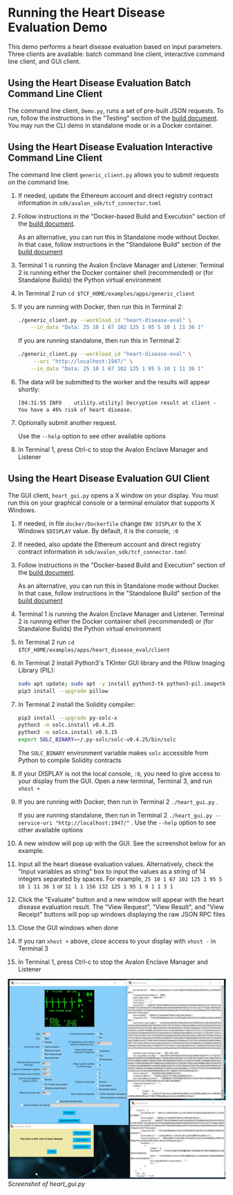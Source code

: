 # Running the Heart Disease Evaluation Demo

This demo performs a heart disease evaluation based on input parameters.
Three clients are available: batch command line client,
interactive command line client, and GUI client.


## Using the Heart Disease Evaluation Batch Command Line Client

The command line client, `Demo.py`, runs a set of pre-built JSON requests.
To run, follow the instructions in the "Testing" section of the
[build document](../../../BUILD.md#testing).
You may run the CLI demo in standalone mode or in a Docker container.


## Using the Heart Disease Evaluation Interactive Command Line Client

The command line client `generic_client.py` allows you to submit
requests on the command line.

1.  If needed, update the Ethereum account and direct registry contract
    information in `sdk/avalon_sdk/tcf_connector.toml`
2.  Follow instructions in the "Docker-based Build and Execution" section of
    the [build document](../../../BUILD.md#dockerbuild).

    As an alternative, you can run this in Standalone mode without Docker.
    In that case, follow instructions in the "Standalone Build" section of
    the [build document](../../../BUILD.md#standalonebuild)
3.  Terminal 1 is running the Avalon Enclave Manager and Listener.
    Terminal 2 is running either the Docker container shell (recommended) or
    (for Standalone Builds) the Python virtual environment
4.  In Terminal 2 run `cd $TCF_HOME/examples/apps/generic_client`
5.  If you are running with Docker, then run this in Terminal 2:
    ``` bash
    ./generic_client.py --workload_id "heart-disease-eval" \
        --in_data "Data: 25 10 1 67 102 125 1 95 5 10 1 11 36 1"
    ```

     If you are running standalone, then run this in Terminal 2:
    ``` bash
    ./generic_client.py --workload_id "heart-disease-eval" \
         --uri "http://localhost:1947/" \
        --in_data "Data: 25 10 1 67 102 125 1 95 5 10 1 11 36 1"
    ```

6.  The data will be submitted to the worker and the results will appear
    shortly:
    ```
    [04:31:55 INFO    utility.utility] Decryption result at client -
    You have a 46% risk of heart disease.
    ```
7.  Optionally submit another request.

    Use the `--help` option to see other available options
8.  In Terminal 1, press Ctrl-c to stop the Avalon Enclave Manager and Listener

## Using the Heart Disease Evaluation GUI Client

The GUI client, `heart_gui.py` opens a X window on your display.
You must run this on your graphical console or a terminal emulator that
supports X Windows.

1.  If needed, in file `docker/Dockerfile` change `ENV DISPLAY`
    to the X Windows `$DISPLAY` value. By default, it is the console, `:0`
2.  If needed, also update the Ethereum account and direct registry contract
    information in `sdk/avalon_sdk/tcf_connector.toml`
3.  Follow instructions in the "Docker-based Build and Execution" section of
    the [build document](../../../BUILD.md#dockerbuild).

    As an alternative, you can run this in Standalone mode without Docker.
    In that case, follow instructions in the "Standalone Build" section of
    the [build document](../../../BUILD.md#standalonebuild)
4.  Terminal 1 is running the Avalon Enclave Manager and Listener.
    Terminal 2 is running either the Docker container shell (recommended) or
    (for Standalone Builds) the Python virtual environment
5.  In Terminal 2 run `cd $TCF_HOME/examples/apps/heart_disease_eval/client`
6.  In Terminal 2 install Python3's TKInter GUI library and the
    Pillow Imaging Library (PIL):
    ```bash
    sudo apt update; sudo apt -y install python3-tk python3-pil.imagetk
    pip3 install --upgrade pillow
    ```
7.  In Terminal 2 install the Solidity compiler:
    ```bash
    pip3 install --upgrade py-solc-x
    python3 -m solc.install v0.4.25
    python3 -m solcx.install v0.5.15
    export SOLC_BINARY=~/.py-solc/solc-v0.4.25/bin/solc
    ```
    The `SOLC_BINARY` environment variable makes `solc` accessible
    from Python to compile Solidity contracts
8.  If your DISPLAY is not the local console, `:0`, you need to give access to
    your display from the GUI.
    Open a new terminal, Terminal 3, and run `xhost +`
9.  If you are running with Docker, then run in Terminal 2 `./heart_gui.py` .

    If you are running standalone, then run in Terminal 2
    `./heart_gui.py --service-uri "http://localhost:1947/"` .
    Use the `--help` option to see other available options
10. A new window will pop up with the GUI. See the screenshot below for an
    example.
11. Input all the heart disease evaluation values.
    Alternatively, check the "Input variables as string" box to input the
    values as a string of 14 integers separated by spaces. For example,
    `25 10 1 67 102 125 1 95 5 10 1 11 36 1` or
    `32 1 1 156 132 125 1 95 1 0 1 1 3 1`
12. Click the "Evaluate" button and a new window will appear with the
    heart disease evaluation result.
    The "View Request", "View Result", and "View Receipt" buttons will pop up
    windows displaying the raw JSON RPC files
13. Close the GUI windows when done
14. If you ran `xhost +` above, close access to your display with
    `xhost -` in Terminal 3
15. In Terminal 1, press Ctrl-c to stop the Avalon Enclave Manager and Listener

![Screenshot of heart_gui.py]( images/heart_gui_screenshot.jpg
  "Screenshot of heart_gui.py")
<br /> *Screenshot of heart_gui.py*
